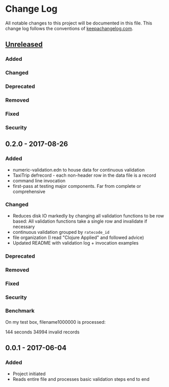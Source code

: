 # Change Log
All notable changes to this project will be documented in this file. This change log follows the conventions of [keepachangelog.com](http://keepachangelog.com/).

## [Unreleased]
### Added
### Changed
### Deprecated
### Removed
### Fixed
### Security

## 0.2.0 - 2017-08-26

### Added

- numeric-validation.edn to house data for continuous validation
- TaxiTrip defrecord - each non-header row in the data file is a record
- command line invocation
- first-pass at testing major components. Far from complete or
  comprehensive

### Changed
- Reduces disk IO markedly by changing all validation functions to be
  row based: All validation functions take a single row and invalidate
  if necessary
- continuous validation grouped by `ratecode_id`
- file organization (I read "Clojure Applied" and followed advice)
- Updated README with validation log + invocation examples

### Deprecated
### Removed
### Fixed
### Security
### Benchmark

On my test box, filename1000000 is processed:

144 seconds
34994 invalid records


[Unreleased]: https://github.com/your-name/taxidata/compare/0.2.0...HEAD
[0.0.1]: https://github.com/brycemcd/taxidata/compare/0.2.0...0.0.1

## 0.0.1 - 2017-06-04

### Added
- Project initiated
- Reads entire file and processes basic validation steps end to end
